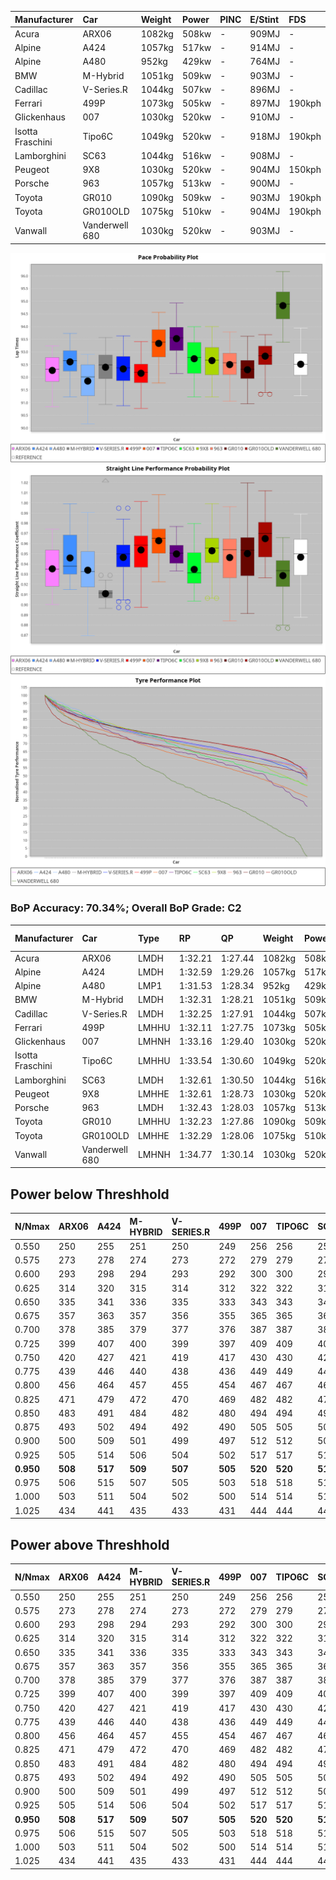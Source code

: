 | Manufacturer     | Car            | Weight | Power | PINC    | E/Stint | FDS     |
|:-|:-|:-|:-|:-|:-|:-|
| Acura            | ARX06          | 1082kg | 508kw |    -    | 909MJ   |    -    |
| Alpine           | A424           | 1057kg | 517kw |    -    | 914MJ   |    -    |
| Alpine           | A480           | 952kg  | 429kw |    -    | 764MJ   |    -    |
| BMW              | M-Hybrid       | 1051kg | 509kw |    -    | 903MJ   |    -    |
| Cadillac         | V-Series.R     | 1044kg | 507kw |    -    | 896MJ   |    -    |
| Ferrari          | 499P           | 1073kg | 505kw |    -    | 897MJ   | 190kph  |
| Glickenhaus      | 007            | 1030kg | 520kw |    -    | 910MJ   |    -    |
| Isotta Fraschini | Tipo6C         | 1049kg | 520kw |    -    | 918MJ   | 190kph  |
| Lamborghini      | SC63           | 1044kg | 516kw |    -    | 908MJ   |    -    |
| Peugeot          | 9X8            | 1030kg | 520kw |    -    | 904MJ   | 150kph  |
| Porsche          | 963            | 1057kg | 513kw |    -    | 900MJ   |    -    |
| Toyota           | GR010          | 1090kg | 509kw |    -    | 903MJ   | 190kph  |
| Toyota           | GR010OLD       | 1075kg | 510kw |    -    | 904MJ   | 190kph  |
| Vanwall          | Vanderwell 680 | 1030kg | 520kw |    -    | 903MJ   |    -    |

![PACECHART](./IMG/ACOMETHOD.png)
![STRAIGHTLINEPERFORMANCECHART](./IMG/ACOMETHOD_sp.png)
![TYREPERFORMANCECHART](./IMG/ACOMETHOD_tw.png)

### BoP Accuracy: 70.34%; Overall BoP Grade: C2
| Manufacturer     | Car            | Type  | RP      | QP      | Weight | Power¹ | Threshhold | PINC    | Power² | E/Stint | AVG Vmax  | FDS     | RDLC | L/Stint | BOP-Grade | Model Accuracy | Model Points | Match%  |
|:-|:-|:-|:-|:-|:-|:-|:-|:-|:-|:-|:-|:-|:-|:-|:-|:-|:-|:-|
| Acura            | ARX06          | LMDH  | 1:32.21 | 1:27.44 | 1082kg | 508kw  | 210.0kph   |    -    | 508kw  |  909MJ  | 320.47kph |    -    | 0.99 | 40      | -C2       | 100.00%        | 995          | 70.31%  |
| Alpine           | A424           | LMDH  | 1:32.59 | 1:29.26 | 1057kg | 517kw  | 210.0kph   |    -    | 517kw  |  914MJ  | 324.68kph |    -    | 1.00 | 41      | +C2       | 100.00%        | 642          | 72.91%  |
| Alpine           | A480           | LMP1  | 1:31.53 | 1:28.34 |  952kg | 429kw  | 210.0kph   |    -    | 429kw  |  764MJ  | 319.80kph |    -    | 0.97 | 38      | -E1       | 60.26%         | 849          | 55.26%  |
| BMW              | M-Hybrid       | LMDH  | 1:32.31 | 1:28.21 | 1051kg | 509kw  | 210.0kph   |    -    | 509kw  |  903MJ  | 319.23kph |    -    | 1.01 | 40      | -B2       | 100.00%        | 1714         | 81.54%  |
| Cadillac         | V-Series.R     | LMDH  | 1:32.25 | 1:27.91 | 1044kg | 507kw  | 210.0kph   |    -    | 507kw  |  896MJ  | 323.87kph |    -    | 1.01 | 40      | -B2       | 98.95%         | 2271         | 82.22%  |
| Ferrari          | 499P           | LMHHU | 1:32.11 | 1:27.75 | 1073kg | 505kw  | 210.0kph   |    -    | 505kw  |  897MJ  | 323.78kph | 190kph  | 1.02 | 40      | -C2       | 99.93%         | 2718         | 72.04%  |
| Glickenhaus      | 007            | LMHNH | 1:33.16 | 1:29.40 | 1030kg | 520kw  | 210.0kph   |    -    | 520kw  |  910MJ  | 329.50kph |    -    | 0.96 | 41      | +B2       | 96.34%         | 1634         | 82.32%  |
| Isotta Fraschini | Tipo6C         | LMHHU | 1:33.54 | 1:30.60 | 1049kg | 520kw  | 210.0kph   |    -    | 520kw  |  918MJ  | 326.16kph | 190kph  | 1.06 | 41      | +Ω1       | 92.36%         | 133          | 24.25%  |
| Lamborghini      | SC63           | LMDH  | 1:32.61 | 1:30.50 | 1044kg | 516kw  | 210.0kph   |    -    | 516kw  |  908MJ  | 323.36kph |    -    | 1.05 | 41      | ~A1       | 96.54%         | 418          | 100.00% |
| Peugeot          | 9X8            | LMHHE | 1:32.61 | 1:28.73 | 1030kg | 520kw  | 210.0kph   |    -    | 520kw  |  904MJ  | 326.92kph | 150kph  | 1.03 | 41      | ~A1       | 88.68%         | 2617         | 100.00% |
| Porsche          | 963            | LMDH  | 1:32.43 | 1:28.03 | 1057kg | 513kw  | 210.0kph   |    -    | 513kw  |  900MJ  | 324.30kph |    -    | 1.00 | 41      | -A2       | 99.98%         | 6168         | 90.83%  |
| Toyota           | GR010          | LMHHU | 1:32.23 | 1:27.86 | 1090kg | 509kw  | 210.0kph   |    -    | 509kw  |  903MJ  | 322.71kph | 190kph  | 1.01 | 40      | -B2       | 98.53%         | 3557         | 81.47%  |
| Toyota           | GR010OLD       | LMHHE | 1:32.29 | 1:28.06 | 1075kg | 510kw  | 210.0kph   |    -    | 510kw  |  904MJ  | 326.12kph | 190kph  | 1.02 | 40      | -B1       | 92.01%         | 1427         | 87.85%  |
| Vanwall          | Vanderwell 680 | LMHNH | 1:34.77 | 1:30.14 | 1030kg | 520kw  | 210.0kph   |    -    | 520kw  |  903MJ  | 322.75kph |    -    | 1.01 | 41      | +Ω2       | 94.62%         | 633          | -16.17% |

## Power below Threshhold
| N/Nmax    | ARX06   | A424    | M-HYBRID | V-SERIES.R | 499P    | 007     | TIPO6C  | SC63    | 9X8     | 963     | GR010   | GR010OLD | VANDERWELL 680 | ​     | RPM      | A480    |
|:-|:-|:-|:-|:-|:-|:-|:-|:-|:-|:-|:-|:-|:-|:-|:-|:-|
|  0.550    |  250    |  255    |  251     |  250       |  249    |  256    |  256    |  254    |  256    |  253    |  251    |  251     |  256           |  ​    |   --     |   -     |
|  0.575    |  273    |  278    |  274     |  273       |  272    |  279    |  279    |  277    |  279    |  276    |  274    |  274     |  279           |  ​    |   --     |   -     |
|  0.600    |  293    |  298    |  294     |  293       |  292    |  300    |  300    |  298    |  300    |  296    |  294    |  295     |  300           |  ​    |   --     |   -     |
|  0.625    |  314    |  320    |  315     |  314       |  312    |  322    |  322    |  319    |  322    |  317    |  315    |  316     |  322           |  ​    |   --     |   -     |
|  0.650    |  335    |  341    |  336     |  335       |  333    |  343    |  343    |  340    |  343    |  338    |  336    |  337     |  343           |  ​    |   --     |   -     |
|  0.675    |  357    |  363    |  357     |  356       |  355    |  365    |  365    |  362    |  365    |  360    |  357    |  358     |  365           |  ​    |   --     |   -     |
|  0.700    |  378    |  385    |  379     |  377       |  376    |  387    |  387    |  384    |  387    |  382    |  379    |  380     |  387           |  ​    |   --     |   -     |
|  0.725    |  399    |  407    |  400     |  399       |  397    |  409    |  409    |  406    |  409    |  403    |  400    |  401     |  409           |  ​    |   --     |   -     |
|  0.750    |  420    |  427    |  421     |  419       |  417    |  430    |  430    |  427    |  430    |  424    |  421    |  422     |  430           |  ​    |   --     |   -     |
|  0.775    |  439    |  446    |  440     |  438       |  436    |  449    |  449    |  446    |  449    |  443    |  440    |  441     |  449           |  ​    |  5000    |  252    |
|  0.800    |  456    |  464    |  457     |  455       |  454    |  467    |  467    |  463    |  467    |  461    |  457    |  458     |  467           |  ​    |  5500    |  297    |
|  0.825    |  471    |  479    |  472     |  470       |  469    |  482    |  482    |  478    |  482    |  476    |  472    |  473     |  482           |  ​    |  6000    |  332    |
|  0.850    |  483    |  491    |  484     |  482       |  480    |  494    |  494    |  490    |  494    |  487    |  484    |  485     |  494           |  ​    |  6500    |  375    |
|  0.875    |  493    |  502    |  494     |  492       |  490    |  505    |  505    |  501    |  505    |  498    |  494    |  495     |  505           |  ​    |  7000    |  419    |
|  0.900    |  500    |  509    |  501     |  499       |  497    |  512    |  512    |  508    |  512    |  505    |  501    |  502     |  512           |  ​    |  7500    |  430    |
|  0.925    |  505    |  514    |  506     |  504       |  502    |  517    |  517    |  513    |  517    |  510    |  506    |  507     |  517           |  ​    |  8000    |  426    |
| **0.950** | **508** | **517** | **509**  | **507**    | **505** | **520** | **520** | **516** | **520** | **513** | **509** | **510**  | **520**        | **​** | **8500** | **429** |
|  0.975    |  506    |  515    |  507     |  505       |  503    |  518    |  518    |  514    |  518    |  511    |  507    |  508     |  518           |  ​    |  9000    |  214    |
|  1.000    |  503    |  511    |  504     |  502       |  500    |  514    |  514    |  510    |  514    |  507    |  504    |  505     |  514           |  ​    |   --     |   -     |
|  1.025    |  434    |  441    |  435     |  433       |  431    |  444    |  444    |  441    |  444    |  438    |  435    |  436     |  444           |  ​    |   --     |   -     |

## Power above Threshhold
| N/Nmax    | ARX06   | A424    | M-HYBRID | V-SERIES.R | 499P    | 007     | TIPO6C  | SC63    | 9X8     | 963     | GR010   | GR010OLD | VANDERWELL 680 | ​     | RPM      | A480    |
|:-|:-|:-|:-|:-|:-|:-|:-|:-|:-|:-|:-|:-|:-|:-|:-|:-|
|  0.550    |  250    |  255    |  251     |  250       |  249    |  256    |  256    |  254    |  256    |  253    |  251    |  251     |  256           |  ​    |   --     |   -     |
|  0.575    |  273    |  278    |  274     |  273       |  272    |  279    |  279    |  277    |  279    |  276    |  274    |  274     |  279           |  ​    |   --     |   -     |
|  0.600    |  293    |  298    |  294     |  293       |  292    |  300    |  300    |  298    |  300    |  296    |  294    |  295     |  300           |  ​    |   --     |   -     |
|  0.625    |  314    |  320    |  315     |  314       |  312    |  322    |  322    |  319    |  322    |  317    |  315    |  316     |  322           |  ​    |   --     |   -     |
|  0.650    |  335    |  341    |  336     |  335       |  333    |  343    |  343    |  340    |  343    |  338    |  336    |  337     |  343           |  ​    |   --     |   -     |
|  0.675    |  357    |  363    |  357     |  356       |  355    |  365    |  365    |  362    |  365    |  360    |  357    |  358     |  365           |  ​    |   --     |   -     |
|  0.700    |  378    |  385    |  379     |  377       |  376    |  387    |  387    |  384    |  387    |  382    |  379    |  380     |  387           |  ​    |   --     |   -     |
|  0.725    |  399    |  407    |  400     |  399       |  397    |  409    |  409    |  406    |  409    |  403    |  400    |  401     |  409           |  ​    |   --     |   -     |
|  0.750    |  420    |  427    |  421     |  419       |  417    |  430    |  430    |  427    |  430    |  424    |  421    |  422     |  430           |  ​    |   --     |   -     |
|  0.775    |  439    |  446    |  440     |  438       |  436    |  449    |  449    |  446    |  449    |  443    |  440    |  441     |  449           |  ​    |  5000    |  252    |
|  0.800    |  456    |  464    |  457     |  455       |  454    |  467    |  467    |  463    |  467    |  461    |  457    |  458     |  467           |  ​    |  5500    |  297    |
|  0.825    |  471    |  479    |  472     |  470       |  469    |  482    |  482    |  478    |  482    |  476    |  472    |  473     |  482           |  ​    |  6000    |  332    |
|  0.850    |  483    |  491    |  484     |  482       |  480    |  494    |  494    |  490    |  494    |  487    |  484    |  485     |  494           |  ​    |  6500    |  375    |
|  0.875    |  493    |  502    |  494     |  492       |  490    |  505    |  505    |  501    |  505    |  498    |  494    |  495     |  505           |  ​    |  7000    |  419    |
|  0.900    |  500    |  509    |  501     |  499       |  497    |  512    |  512    |  508    |  512    |  505    |  501    |  502     |  512           |  ​    |  7500    |  430    |
|  0.925    |  505    |  514    |  506     |  504       |  502    |  517    |  517    |  513    |  517    |  510    |  506    |  507     |  517           |  ​    |  8000    |  426    |
| **0.950** | **508** | **517** | **509**  | **507**    | **505** | **520** | **520** | **516** | **520** | **513** | **509** | **510**  | **520**        | **​** | **8500** | **429** |
|  0.975    |  506    |  515    |  507     |  505       |  503    |  518    |  518    |  514    |  518    |  511    |  507    |  508     |  518           |  ​    |  9000    |  214    |
|  1.000    |  503    |  511    |  504     |  502       |  500    |  514    |  514    |  510    |  514    |  507    |  504    |  505     |  514           |  ​    |   --     |   -     |
|  1.025    |  434    |  441    |  435     |  433       |  431    |  444    |  444    |  441    |  444    |  438    |  435    |  436     |  444           |  ​    |   --     |   -     |

